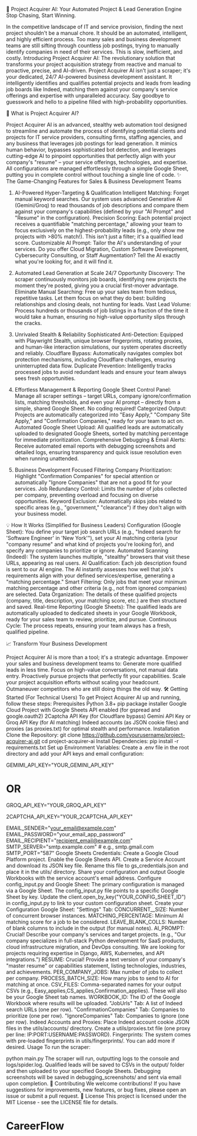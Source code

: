 🚀 Project Acquirer AI: Your Automated Project & Lead Generation Engine
Stop Chasing, Start Winning.

In the competitive landscape of IT and service provision, finding the next project shouldn't be a manual chore. It should be an automated, intelligent, and highly efficient process. Too many sales and business development teams are still sifting through countless job postings, trying to manually identify companies in need of their services. This is slow, inefficient, and costly.
Introducing Project Acquirer AI: The revolutionary solution that transforms your project acquisition strategy from reactive and manual to proactive, precise, and AI-driven.
Project Acquirer AI isn't just a scraper; it's your dedicated, 24/7 AI-powered business development assistant. It intelligently identifies and qualifies potential projects and leads from leading job boards like Indeed, matching them against your company's service offerings and expertise with unparalleled accuracy. Say goodbye to guesswork and hello to a pipeline filled with high-probability opportunities.


🎯 What is Project Acquirer AI?

Project Acquirer AI is an advanced, stealthy web automation tool designed to streamline and automate the process of identifying potential clients and projects for IT service providers, consulting firms, staffing agencies, and any business that leverages job postings for lead generation.
It mimics human behavior, bypasses sophisticated bot detection, and leverages cutting-edge AI to pinpoint opportunities that perfectly align with your company's "resume" – your service offerings, technologies, and expertise. All configurations are managed effortlessly through a simple Google Sheet, putting you in complete control without touching a single line of code.
✨ The Game-Changing Features for Sales & Business Development Teams

1. AI-Powered Hyper-Targeting & Qualification
Intelligent Matching: Forget manual keyword searches. Our system uses advanced Generative AI (Gemini/Groq) to read thousands of job descriptions and compare them against your company's capabilities (defined by your "AI Prompt" and "Resume" in the configuration).
Precision Scoring: Each potential project receives a quantifiable "matching percentage," allowing your team to focus exclusively on the highest-probability leads (e.g., only show me projects with >80% match!). This isn't just a filter; it's a qualified lead score.
Customizable AI Prompt: Tailor the AI's understanding of your services. Do you offer Cloud Migration, Custom Software Development, Cybersecurity Consulting, or Staff Augmentation? Tell the AI exactly what you're looking for, and it will find it.

2. Automated Lead Generation at Scale
24/7 Opportunity Discovery: The scraper continuously monitors job boards, identifying new projects the moment they're posted, giving you a crucial first-mover advantage.
Eliminate Manual Searching: Free up your sales team from tedious, repetitive tasks. Let them focus on what they do best: building relationships and closing deals, not hunting for leads.
Vast Lead Volume: Process hundreds or thousands of job listings in a fraction of the time it would take a human, ensuring no high-value opportunity slips through the cracks.

3. Unrivaled Stealth & Reliability
Sophisticated Anti-Detection: Equipped with Playwright Stealth, unique browser fingerprints, rotating proxies, and human-like interaction simulations, our system operates discreetly and reliably.
Cloudflare Bypass: Automatically navigates complex bot protection mechanisms, including Cloudflare challenges, ensuring uninterrupted data flow.
Duplicate Prevention: Intelligently tracks processed jobs to avoid redundant leads and ensure your team always sees fresh opportunities.

4. Effortless Management & Reporting
Google Sheet Control Panel: Manage all scraper settings – target URLs, company ignore/confirmation lists, matching thresholds, and even your AI prompt – directly from a simple, shared Google Sheet. No coding required!
Categorized Output: Projects are automatically categorized into "Easy Apply," "Company Site Apply," and "Confirmation Companies," ready for your team to act on.
Automated Google Sheet Upload: All qualified leads are automatically uploaded to designated Google Sheets, sorted by matching percentage for immediate prioritization.
Comprehensive Debugging & Email Alerts: Receive automated email reports with debugging screenshots and detailed logs, ensuring transparency and quick issue resolution even when running unattended.

5. Business Development Focused Filtering
Company Prioritization: Highlight "Confirmation Companies" for special attention or automatically "Ignore Companies" that are not a good fit for your services.
Job Redundancy Control: Limits the number of jobs collected per company, preventing overload and focusing on diverse opportunities.
Keyword Exclusion: Automatically skips jobs related to specific areas (e.g., "government," "clearance") if they don't align with your business model.

💡 How It Works (Simplified for Business Leaders)
Configuration (Google Sheet): You define your target job search URLs (e.g., "Indeed search for 'Software Engineer' in 'New York'"), set your AI matching criteria (your "company resume" and what kind of projects you're looking for), and specify any companies to prioritize or ignore.
Automated Scanning (Indeed): The system launches multiple, "stealthy" browsers that visit these URLs, appearing as real users.
AI Qualification: Each job description found is sent to our AI engine. The AI instantly assesses how well that job's requirements align with your defined services/expertise, generating a "matching percentage."
Smart Filtering: Only jobs that meet your minimum matching percentage and other criteria (e.g., not from ignored companies) are selected.
Data Organization: The details of these qualified projects (company, title, description, your matching score, etc.) are then structured and saved.
Real-time Reporting (Google Sheets): The qualified leads are automatically uploaded to dedicated sheets in your Google Workbook, ready for your sales team to review, prioritize, and pursue.
Continuous Cycle: The process repeats, ensuring your team always has a fresh, qualified pipeline.

📈 Transform Your Business Development

Project Acquirer AI is more than a tool; it's a strategic advantage. Empower your sales and business development teams to:
Generate more qualified leads in less time.
Focus on high-value conversations, not manual data entry.
Proactively pursue projects that perfectly fit your capabilities.
Scale your project acquisition efforts without scaling your headcount.
Outmaneuver competitors who are still doing things the old way.
🛠️ Getting Started (For Technical Users)
To get Project Acquirer AI up and running, follow these steps:
Prerequisites
Python 3.8+
pip package installer
Google Cloud Project with Google Sheets API enabled (for gspread and google.oauth2)
2Captcha API Key (for Cloudflare bypass)
Gemini API Key or Groq API Key (for AI matching)
Indeed accounts (as JSON cookie files) and proxies (as proxies.txt) for optimal stealth and performance.
Installation
Clone the Repository:
git clone https://github.com/yourusername/project-acquirer-ai.git
cd project-acquirer-ai
Install Dependencies:
pip install -r requirements.txt
Set up Environment Variables:
Create a .env file in the root directory and add your API keys and email configuration:

GEMIMI_API_KEY="YOUR_GEMINI_API_KEY"
# OR
GROQ_API_KEY="YOUR_GROQ_API_KEY"

2CAPTCHA_API_KEY="YOUR_2CAPTCHA_API_KEY"

EMAIL_SENDER="your_email@example.com"
EMAIL_PASSWORD="your_email_app_password"
EMAIL_RECIPIENT="recipient_email@example.com"
SMTP_SERVER="smtp.example.com" # e.g., smtp.gmail.com
SMTP_PORT="587"
Google Sheets Credentials:
Create a Google Cloud Platform project.
Enable the Google Sheets API.
Create a Service Account and download its JSON key file.
Rename this file to gs_credentials.json and place it in the utils/ directory.
Share your configuration and output Google Workbooks with the service account's email address.
Configure config_input.py and Google Sheet:
The primary configuration is managed via a Google Sheet. The config_input.py file points to a specific Google Sheet by key. Update the client.open_by_key("YOUR_CONFIG_SHEET_ID") in config_input.py to link to your custom configuration sheet.
Create your Configuration Google Sheet:
"Settings" Tab:
CONCURRENT__SIZE: Number of concurrent browser instances.
MATCHING_PERCENTAGE: Minimum AI matching score for a job to be considered.
LEAVE_BLANK_COLLS: Number of blank columns to include in the output (for manual notes).
AI_PROMPT: Crucial! Describe your company's services and target projects. (e.g., "Our company specializes in full-stack Python development for SaaS products, cloud infrastructure migration, and DevOps consulting. We are looking for projects requiring expertise in Django, AWS, Kubernetes, and API integrations.")
RESUME: Crucial! Provide a text version of your company's "master resume" or capabilities statement, listing technologies, industries, and achievements.
PER_COMPANY_JOBS: Max number of jobs to collect per company.
PROCESS_BATCH_SIZE: How many jobs to send to AI for matching at once.
CSV_FILES: Comma-separated names for your output CSVs (e.g., Easy_applies,CS_applies,Confirmation_applies). These will also be your Google Sheet tab names.
WORKBOOK_ID: The ID of the Google Workbook where results will be uploaded.
"JobUrls" Tab: A list of Indeed search URLs (one per row).
"ConfirmationCompanies" Tab: Companies to prioritize (one per row).
"IgnoreCompanies" Tab: Companies to ignore (one per row).
Indeed Accounts and Proxies:
Place Indeed account cookie JSON files in the utils/accounts/ directory.
Create a utils/proxies.txt file (one proxy per line: IP:PORT:USERNAME:PASSWORD).
Fingerprints: The system comes with pre-loaded fingerprints in utils/fingerprints/. You can add more if desired.
Usage
To run the scraper:

python main.py
The scraper will run, outputting logs to the console and logs/spider.log. Qualified leads will be saved to CSVs in the output/ folder and then uploaded to your specified Google Sheets. Debugging screenshots will be saved in debugging_screenshots/ and sent via email upon completion.
🤝 Contributing
We welcome contributions! If you have suggestions for improvements, new features, or bug fixes, please open an issue or submit a pull request.
📄 License
This project is licensed under the MIT License - see the LICENSE file for details.
# CareerFlow
